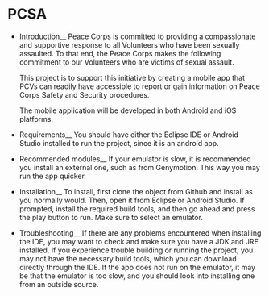 # PCSA

 * Introduction__
    Peace Corps is committed to providing a compassionate and supportive response to 
        all Volunteers who have been sexually assaulted. To that end, the Peace Corps makes 
        the following commitment to our Volunteers who are victims of sexual assault.

    This project is to support this initiative by creating a mobile app that PCVs can readily have accessible to report or gain information on Peace Corps Safety and Security procedures.

    The mobile application will be developed in both Android and iOS platforms.

 * Requirements__
    You should have either the Eclipse IDE or Android Studio installed to run the project, since it is an android app. 

 * Recommended modules__
    If your emulator is slow, it is recommended you install an external one, such as from Genymotion. This way you may run the app quicker.

 * Installation__
    To install, first clone the object from Github and install as you normally would. Then, open it from Eclipse or Android Studio. If prompted, install the required build tools, and then go ahead and press the play button to run. Make sure to select an emulator. 

 * Troubleshooting__
    If there are any problems encountered when installing the IDE, you may want to check and make sure you have a JDK and JRE installed. If you experience trouble building or running the project, you may not have the necessary build tools, which you can download directly through the IDE. If the app does not run on the emulator, it may be that the emulator is too slow, and you should look into installing one from an outside source.


